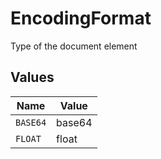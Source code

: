 # EncodingFormat

Type of the document element


## Values

| Name     | Value    |
| -------- | -------- |
| `BASE64` | base64   |
| `FLOAT`  | float    |